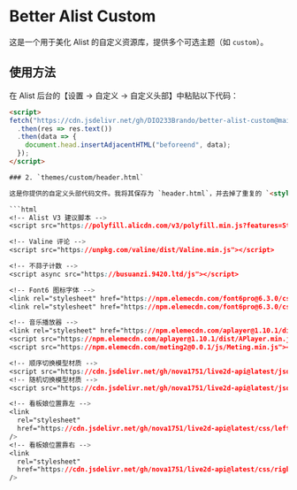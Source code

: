 # Better Alist Custom

这是一个用于美化 Alist 的自定义资源库，提供多个可选主题（如 `custom`）。

## 使用方法

在 Alist 后台的【设置 → 自定义 → 自定义头部】中粘贴以下代码：

```html
<script>
fetch("https://cdn.jsdelivr.net/gh/DIO233Brando/better-alist-custom@main/themes/custom/header.html")
  .then(res => res.text())
  .then(data => {
    document.head.insertAdjacentHTML("beforeend", data);
  });
</script>

### 2. `themes/custom/header.html`

这是你提供的自定义头部代码文件。我将其保存为 `header.html`，并去掉了重复的 `<style>` 标签，将 CSS 放在单独的 `style.css` 文件中。

```html
<!-- Alist V3 建议脚本 -->
<script src="https://polyfill.alicdn.com/v3/polyfill.min.js?features=String.prototype.replaceAll"></script>

<!-- Valine 评论 -->
<script src="https://unpkg.com/valine/dist/Valine.min.js"></script>

<!-- 不蒜子计数 -->
<script async src="https://busuanzi.9420.ltd/js"></script>

<!-- Font6 图标字体 -->
<link rel="stylesheet" href="https://npm.elemecdn.com/font6pro@6.3.0/css/fontawesome.min.css" />
<link rel="stylesheet" href="https://npm.elemecdn.com/font6pro@6.3.0/css/all.min.css" />

<!-- 音乐播放器 -->
<link rel="stylesheet" href="https://npm.elemecdn.com/aplayer@1.10.1/dist/APlayer.min.css" />
<script src="https://npm.elemecdn.com/aplayer@1.10.1/dist/APlayer.min.js"></script>
<script src="https://npm.elemecdn.com/meting2@0.0.1/js/Meting.min.js"></script>

<!-- 顺序切换模型材质 -->
<script src="https://cdn.jsdelivr.net/gh/nova1751/live2d-api@latest/jsdelivr/sequential/autoload.min.js"></script>
<!-- 随机切换模型材质 -->
<script src="https://cdn.jsdelivr.net/gh/nova1751/live2d-api@latest/jsdelivr/random/autoload.min.js"></script>

<!-- 看板娘位置靠左 -->
<link
  rel="stylesheet"
  href="https://cdn.jsdelivr.net/gh/nova1751/live2d-api@latest/css/left.min.css"
/>
<!-- 看板娘位置靠右 -->
<link
  rel="stylesheet"
  href="https://cdn.jsdelivr.net/gh/nova1751/live2d-api@latest/css/right.min.css"
/>
